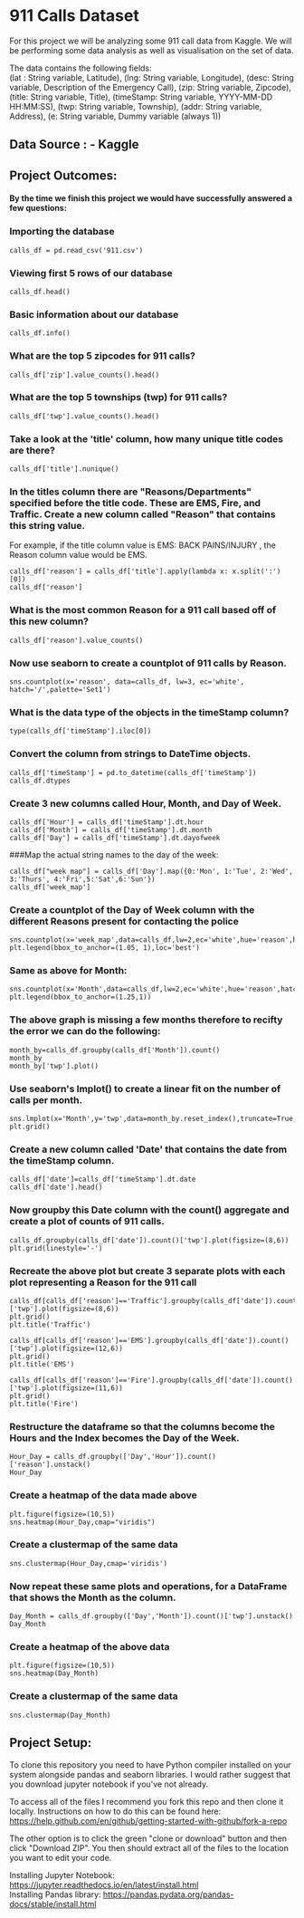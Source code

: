 # 911 Calls Dataset
For this project we will be analyzing some 911 call data from Kaggle. We will be performing some data analysis as well as visualisation on the set of data.

The data contains the following fields: </br>
(lat : String variable, Latitude), (lng: String variable, Longitude), (desc: String variable, Description of the Emergency Call), (zip: String variable, Zipcode), (title: 
String variable, Title), (timeStamp: String variable, YYYY-MM-DD HH:MM:SS), (twp: String variable, Township), (addr: String variable, Address),
(e: String variable, Dummy variable (always 1))

## Data Source : - Kaggle

## Project Outcomes:
#### By the time we finish this project we would have successfully answered a few questions:

### Importing the database
```
calls_df = pd.read_csv('911.csv')
```
### Viewing first 5 rows of our database
```
calls_df.head()
```
### Basic information about our database
```
calls_df.info()
```
### What are the top 5 zipcodes for 911 calls?
```
calls_df['zip'].value_counts().head()
```
### What are the top 5 townships (twp) for 911 calls?
```
calls_df['twp'].value_counts().head()
```

### Take a look at the 'title' column, how many unique title codes are there?
```
calls_df['title'].nunique()
```

### In the titles column there are "Reasons/Departments" specified before the title code. These are EMS, Fire, and Traffic. Create a new column called "Reason" that contains this string value.
For example, if the title column value is EMS: BACK PAINS/INJURY , the Reason column value would be EMS.
```
calls_df['reason'] = calls_df['title'].apply(lambda x: x.split(':')[0])
calls_df['reason']
```

### What is the most common Reason for a 911 call based off of this new column?
```
calls_df['reason'].value_counts()
```

### Now use seaborn to create a countplot of 911 calls by Reason.
```
sns.countplot(x='reason', data=calls_df, lw=3, ec='white', hatch='/',palette='Set1')
```

### What is the data type of the objects in the timeStamp column?
```
type(calls_df['timeStamp'].iloc[0])
```

### Convert the column from strings to DateTime objects.
```
calls_df['timeStamp'] = pd.to_datetime(calls_df['timeStamp'])
calls_df.dtypes
```

### Create 3 new columns called Hour, Month, and Day of Week.
```
calls_df['Hour'] = calls_df['timeStamp'].dt.hour
calls_df['Month'] = calls_df['timeStamp'].dt.month
calls_df['Day'] = calls_df['timeStamp'].dt.dayofweek
```

###Map the actual string names to the day of the week:
```
calls_df["week_map"] = calls_df['Day'].map({0:'Mon', 1:'Tue', 2:'Wed', 3:'Thurs', 4:'Fri',5:'Sat',6:'Sun'})
calls_df['week_map']
```

### Create a countplot of the Day of Week column with the different Reasons present for contacting the police
```
sns.countplot(x='week_map',data=calls_df,lw=2,ec='white',hue='reason',hatch='/',palette='viridis')
plt.legend(bbox_to_anchor=(1.05, 1),loc='best')
```

### Same as above for Month:
```
sns.countplot(x='Month',data=calls_df,lw=2,ec='white',hue='reason',hatch='/',palette='flare')
plt.legend(bbox_to_anchor=(1.25,1))
```

### The above graph is missing a few months therefore to recifty the error we can do the following:
```
month_by=calls_df.groupby(calls_df['Month']).count()
month_by
month_by['twp'].plot()
```

### Use seaborn's lmplot() to create a linear fit on the number of calls per month.
```
sns.lmplot(x='Month',y='twp',data=month_by.reset_index(),truncate=True,x_jitter=True,y_jitter=True)
plt.grid()
```

### Create a new column called 'Date' that contains the date from the timeStamp column.
```
calls_df['date']=calls_df['timeStamp'].dt.date
calls_df['date'].head()
```

### Now groupby this Date column with the count() aggregate and create a plot of counts of 911 calls.
```
calls_df.groupby(calls_df['date']).count()['twp'].plot(figsize=(8,6))
plt.grid(linestyle='-')
```

### Recreate the above plot but create 3 separate plots with each plot representing a Reason for the 911 call
```
calls_df[calls_df['reason']=='Traffic'].groupby(calls_df['date']).count()['twp'].plot(figsize=(8,6))
plt.grid()
plt.title('Traffic')
```
```
calls_df[calls_df['reason']=='EMS'].groupby(calls_df['date']).count()['twp'].plot(figsize=(12,6))
plt.grid()
plt.title('EMS')
```
```
calls_df[calls_df['reason']=='Fire'].groupby(calls_df['date']).count()['twp'].plot(figsize=(11,6))
plt.grid()
plt.title('Fire')
```

### Restructure the dataframe so that the columns become the Hours and the Index becomes the Day of the Week.
```
Hour_Day = calls_df.groupby(['Day','Hour']).count()['reason'].unstack()
Hour_Day
```

### Create a heatmap of the data made above
```
plt.figure(figsize=(10,5))
sns.heatmap(Hour_Day,cmap="viridis")
```

### Create a clustermap of the same data
```
sns.clustermap(Hour_Day,cmap='viridis')
```

### Now repeat these same plots and operations, for a DataFrame that shows the Month as the column.
```
Day_Month = calls_df.groupby(['Day','Month']).count()['twp'].unstack()
Day_Month
```
### Create a heatmap of the above data
```
plt.figure(figsize=(10,5))
sns.heatmap(Day_Month)
```

### Create a clustermap of the same data
```
sns.clustermap(Day_Month)
```

## Project Setup:
To clone this repository you need to have Python compiler installed on your system alongside pandas and seaborn libraries. I would rather suggest that you download jupyter notebook if you've not already.

To access all of the files I recommend you fork this repo and then clone it locally. Instructions on how to do this can be found here: https://help.github.com/en/github/getting-started-with-github/fork-a-repo

The other option is to click the green "clone or download" button and then click "Download ZIP". You then should extract all of the files to the location you want to edit your code.

Installing Jupyter Notebook: https://jupyter.readthedocs.io/en/latest/install.html<br>
Installing Pandas library: https://pandas.pydata.org/pandas-docs/stable/install.html

